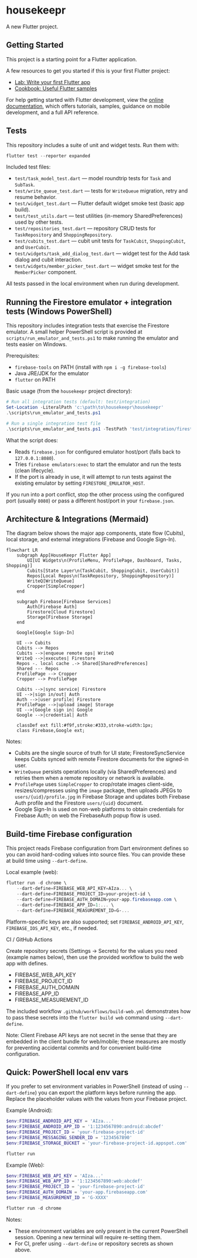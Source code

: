# housekeepr

A new Flutter project.

## Getting Started

This project is a starting point for a Flutter application.

A few resources to get you started if this is your first Flutter project:

- [Lab: Write your first Flutter app](https://docs.flutter.dev/get-started/codelab)
- [Cookbook: Useful Flutter samples](https://docs.flutter.dev/cookbook)

For help getting started with Flutter development, view the
[online documentation](https://docs.flutter.dev/), which offers tutorials,
samples, guidance on mobile development, and a full API reference.

## Tests

This repository includes a suite of unit and widget tests. Run them with:

```powershell
flutter test --reporter expanded
```

Included test files:

- `test/task_model_test.dart` — model roundtrip tests for `Task` and `SubTask`.
- `test/write_queue_test.dart` — tests for `WriteQueue` migration, retry and resume behavior.
- `test/widget_test.dart` — Flutter default widget smoke test (basic app build).
- `test/test_utils.dart` — test utilities (in-memory SharedPreferences) used by other tests.
- `test/repositories_test.dart` — repository CRUD tests for `TaskRepository` and `ShoppingRepository`.
- `test/cubits_test.dart` — cubit unit tests for `TaskCubit`, `ShoppingCubit`, and `UserCubit`.
- `test/widgets/task_add_dialog_test.dart` — widget test for the Add task dialog and cubit interaction.
- `test/widgets/member_picker_test.dart` — widget smoke test for the `MemberPicker` component.

All tests passed in the local environment when run during development.

## Running the Firestore emulator + integration tests (Windows PowerShell)

This repository includes integration tests that exercise the Firestore emulator. A small helper PowerShell script is provided at `scripts/run_emulator_and_tests.ps1` to make running the emulator and tests easier on Windows.

Prerequisites:
- `firebase-tools` on PATH (install with `npm i -g firebase-tools`)
- Java JRE/JDK for the emulator
- `flutter` on PATH

Basic usage (from the `housekeepr` project directory):

```powershell
# Run all integration tests (default: test/integration)
Set-Location -LiteralPath 'c:\path\to\housekeepr\housekeepr'
.\scripts\run_emulator_and_tests.ps1

# Run a single integration test file
.\scripts\run_emulator_and_tests.ps1 -TestPath 'test/integration/firestore_task_repository_emulator_rest_test.dart'
```

What the script does:
- Reads `firebase.json` for configured emulator host/port (falls back to `127.0.0.1:8080`).
- Tries `firebase emulators:exec` to start the emulator and run the tests (clean lifecycle).
- If the port is already in use, it will attempt to run tests against the existing emulator by setting `FIRESTORE_EMULATOR_HOST`.

If you run into a port conflict, stop the other process using the configured port (usually `8080`) or pass a different host/port in your `firebase.json`.

## Architecture & Integrations (Mermaid)

The diagram below shows the major app components, state flow (Cubits), local storage, and external integrations (Firebase and Google Sign-In).

```mermaid
flowchart LR
	subgraph App[HouseKeepr Flutter App]
		UI[UI Widgets\n(ProfileMenu, ProfilePage, Dashboard, Tasks, Shopping)]
		Cubits[State Layer\n(TaskCubit, ShoppingCubit, UserCubit)]
		Repos[Local Repos\n(TaskRepository, ShoppingRepository)]
		WriteQ[WriteQueue]
		Cropper[SimpleCropper]
	end

	subgraph Firebase[Firebase Services]
		Auth[Firebase Auth]
		Firestore[Cloud Firestore]
		Storage[Firebase Storage]
	end

	Google[Google Sign-In]

	UI --> Cubits
	Cubits --> Repos
	Cubits -->|enqueue remote ops| WriteQ
	WriteQ -->|executes| Firestore
	Repos -. local cache .-> Shared[SharedPreferences]
	Shared --- Repos
	ProfilePage --> Cropper
	Cropper --> ProfilePage

	Cubits -->|sync service| Firestore
	UI -->|sign in/out| Auth
	Auth -->|user profile| Firestore
	ProfilePage -->|upload image| Storage
	UI -->|Google sign in| Google
	Google -->|credential| Auth

	classDef ext fill:#f9f,stroke:#333,stroke-width:1px;
	class Firebase,Google ext;
```

Notes:
- Cubits are the single source of truth for UI state; FirestoreSyncService keeps Cubits synced with remote Firestore documents for the signed-in user.
- `WriteQueue` persists operations locally (via SharedPreferences) and retries them when a remote repository or network is available.
- `ProfilePage` uses `SimpleCropper` to crop/rotate images client-side, resizes/compresses using the `image` package, then uploads JPEGs to `users/{uid}/profile.jpg` in Firebase Storage and updates both Firebase Auth profile and the Firestore `users/{uid}` document.
- Google Sign-In is used on non-web platforms to obtain credentials for Firebase Auth; on web the FirebaseAuth popup flow is used.


## Build-time Firebase configuration

This project reads Firebase configuration from Dart environment defines so you can avoid hard-coding values into source files. You can provide these at build time using `--dart-define`.

Local example (web):

```powershell
flutter run -d chrome \
	--dart-define=FIREBASE_WEB_API_KEY=AIza... \
	--dart-define=FIREBASE_PROJECT_ID=your-project-id \
	--dart-define=FIREBASE_AUTH_DOMAIN=your-app.firebaseapp.com \
	--dart-define=FIREBASE_APP_ID=1:... \
	--dart-define=FIREBASE_MEASUREMENT_ID=G-...
```

Platform-specific keys are also supported; set `FIREBASE_ANDROID_API_KEY`, `FIREBASE_IOS_API_KEY`, etc., if needed.

CI / GitHub Actions

Create repository secrets (Settings → Secrets) for the values you need (example names below), then use the provided workflow to build the web app with defines.

- FIREBASE_WEB_API_KEY
- FIREBASE_PROJECT_ID
- FIREBASE_AUTH_DOMAIN
- FIREBASE_APP_ID
- FIREBASE_MEASUREMENT_ID

The included workflow `.github/workflows/build-web.yml` demonstrates how to pass these secrets into the `flutter build web` command using `--dart-define`.

Note: Client Firebase API keys are not secret in the sense that they are embedded in the client bundle for web/mobile; these measures are mostly for preventing accidental commits and for convenient build-time configuration.

## Quick: PowerShell local env vars

If you prefer to set environment variables in PowerShell (instead of using `--dart-define`) you can export the platform keys before running the app. Replace the placeholder values with the values from your Firebase project.

Example (Android):

```powershell
$env:FIREBASE_ANDROID_API_KEY = 'AIza...'
$env:FIREBASE_ANDROID_APP_ID = '1:1234567890:android:abcdef'
$env:FIREBASE_PROJECT_ID = 'your-firebase-project-id'
$env:FIREBASE_MESSAGING_SENDER_ID = '1234567890'
$env:FIREBASE_STORAGE_BUCKET = 'your-firebase-project-id.appspot.com'

flutter run
```

Example (Web):

```powershell
$env:FIREBASE_WEB_API_KEY = 'AIza...'
$env:FIREBASE_WEB_APP_ID = '1:1234567890:web:abcdef'
$env:FIREBASE_PROJECT_ID = 'your-firebase-project-id'
$env:FIREBASE_AUTH_DOMAIN = 'your-app.firebaseapp.com'
$env:FIREBASE_MEASUREMENT_ID = 'G-XXXX'

flutter run -d chrome
```

Notes:
- These environment variables are only present in the current PowerShell session. Opening a new terminal will require re-setting them.
- For CI, prefer using `--dart-define` or repository secrets as shown above.
